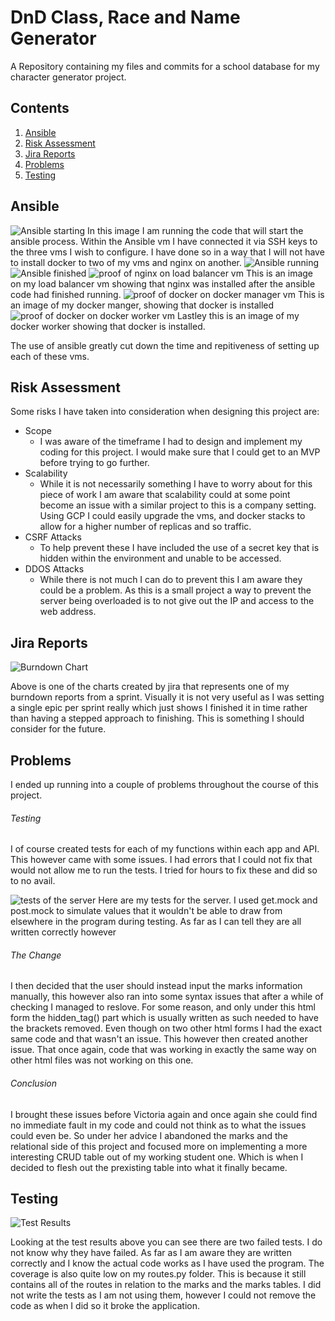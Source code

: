 # DnD Class, Race and Name Generator
A Repository containing my files and commits for a school database for my character generator project.

## Contents
1. [Ansible](#ansible)
2. [Risk Assessment](#riskassess)
3. [Jira Reports](#jirareports)
4. [Problems](#problems)
5. [Testing](#testing)


## Ansible <a name="ansible"></a>

![Ansible starting](/readme_images/ansible1.png)
In this image I am running the code that will start the ansible process. Within the Ansible vm I have connected it via SSH keys to the three vms I wish to configure. I have done so in a way that I will not have to install docker to two of my vms and nginx on another.
![Ansible running](/readme_images/ansible2.png)
![Ansible finished](/readme_images/ansible3.png)
![proof of nginx on load balancer vm](/readme_images/ansible4.png)
This is an image on my load balancer vm showing that nginx was installed after the ansible code had finished running.
![proof of docker on docker manager vm](/readme_images/ansible5.png)
This is an image of my docker manger, showing that docker is installed
![proof of docker on docker worker vm](/readme_images/ansible6.png)
Lastley this is an image of my docker worker showing that docker is installed.

The use of ansible greatly cut down the time and repitiveness of setting up each of these vms.



## Risk Assessment <a name="riskassess"></a>

Some risks I have taken into consideration when designing this project are:
- Scope
  - I was aware of the timeframe I had to design and implement my coding for this project. I would make sure that I could get to an MVP before trying to go further.
- Scalability
  - While it is not necessarily something I have to worry about for this piece of work I am aware that scalability could at some point become an issue with a similar project to this is a company setting. Using GCP I could easily upgrade the vms, and docker stacks to allow for a higher number of replicas and so traffic.
- CSRF Attacks
  - To help prevent these I have included the use of a secret key that is hidden within the environment and unable to be accessed.
- DDOS Attacks
  - While there is not much I can do to prevent this I am aware they could be a problem. As this is a small project a way to prevent the server being overloaded is to not give out the IP and access to the web address.



## Jira Reports <a name="jirareports"></a>

![Burndown Chart](/readme_images/sprint_burndown_chart.PNG)

Above is one of the charts created by jira that represents one of my burndown reports from a sprint. Visually it is not very useful as I was setting a single epic per sprint really which just shows I finished it in time rather than having a stepped approach to finishing. This is something I should consider for the future.


## Problems <a name="problems"></a>

I ended up running into a couple of problems throughout the course of this project.

###### Testing
I of course created tests for each of my functions within each app and API. This however came with some issues. I had errors that I could not fix that would not allow me to run the tests. I tried for hours to fix these and did so to no avail.

![tests of the server](/readme_images/testing1.png)
Here are my tests for the server. I used get.mock and post.mock to simulate values that it wouldn't be able to draw from elsewhere in the program during testing. As far as I can tell they are all written correctly however 

###### The Change
I then decided that the user should instead input the marks information manually, this however also ran into some syntax issues that after a while of checking I managed to reslove. For some reason, and only under this html form the hidden_tag() part which is usually written as such needed to have the brackets removed. Even though on two other html forms I had the exact same code and that wasn't an issue. This however then created another issue. That once again, code that was working in exactly the same way on other html files was not working on this one.

###### Conclusion
I brought these issues before Victoria again and once again she could find no immediate fault in my code and could not think as to what the issues could even be. So under her advice I abandoned the marks and the relational side of this project and focused more on implementing a more interesting CRUD table out of my working student one. Which is when I decided to flesh out the prexisting table into what it finally became.


## Testing <a name="testing"><a/>

![Test Results](/readme_images/Test_Results.PNG)

Looking at the test results above you can see there are two failed tests. I do not know why they have failed. As far as I am aware they are written correctly and I know the actual code works as I have used the program. The coverage is also quite low on my routes.py folder. This is because it still contains all of the routes in relation to the marks and the marks tables. I did not write the tests as I am not using them, however I could not remove the code as when I did so it broke the application.
